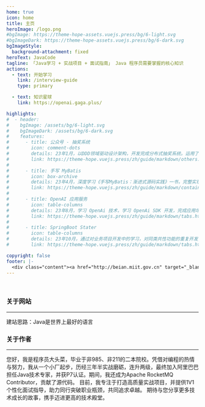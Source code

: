 ```yaml
---
home: true
icon: home
title: 主页
heroImage: /logo.png
#bgImage: https://theme-hope-assets.vuejs.press/bg/6-light.svg
#bgImageDark: https://theme-hope-assets.vuejs.press/bg/6-dark.svg
bgImageStyle:
  background-attachment: fixed
heroText: JavaCode
tagline: 「Java学习 + 实战项目 + 面试指南」 Java 程序员需要掌握的核心知识
actions:
  - text: 开始学习
    link: /interview-guide
    type: primary

  - text: 知识星球
    link: https://openai.gaga.plus/

highlights:
#  - header: 
#    bgImage: /assets/bg/6-light.svg
#    bgImageDark: /assets/bg/6-dark.svg
#    features:
#      - title: 公众号 - 抽奖系统
#        icon: comment-dots
#        details: 23年1月，以DDD领域驱动设计架构，开发完成分布式抽奖系统。运用了全面的分布式技术栈。
#        link: https://theme-hope.vuejs.press/zh/guide/markdown/others.html#link-check
#
#      - title: 手写 MyBatis
#        icon: box-archive
#        details: 23年4月，深度学习《手写MyBatis：渐进式源码实践》一书，完整实现了一个 MyBatis ORM 框架。
#        link: https://theme-hope.vuejs.press/zh/guide/markdown/container.html
#
#      - title: OpenAI 应用服务
#        icon: table-columns
#        details: 23年8月，学习 OpenAi 技术，学习 OpenAi SDK 开发，完成应用场景的对接使用「涵盖支付对接」。
#        link: https://theme-hope.vuejs.press/zh/guide/markdown/tabs.html
#        
#      - title: SpringBoot Stater
#        icon: table-columns
#        details: 23年10月，通过对业务项目开发中的学习，对同类共性功能的重复开发，凝练成通用的服务治理组件。
#        link: https://theme-hope.vuejs.press/zh/guide/markdown/tabs.html

copyright: false
footer: |-
  <div class="content"><a href="http://beian.miit.gov.cn" target="_blank">粤ICP备2024293779号</a> | 版权所有 © 2025 程序员大头菜</div>
---
```


<br/>



[//]: # (::: tip)

[//]: # ()
[//]: # (个人在大学/实习期间，参与过多次的技术类赛事项目，熟练使用各类技术框架，积累了丰富的开发经验。同时兼具着对技术的喜爱，长期对技术源码进行钻研学习吸收其中的设计精髓。尤其对 MyBatis 源码学习后，开发了一款监控 SQL 慢查询以及优化建议插件。并将此插件发布到了 IDEA Plugin 插件市场，半年获得了3000次下载量，获得了非常好的认可，个人也得到了非常多的成长。地址：http://github.com/xxxx/xxxx)

[//]: # ()
[//]: # (:::)

### 关于网站
***
建站思路：Java是世界上最好的语言



### 关于作者
***
您好，我是程序员大头菜，毕业于非985、非211的二本院校。凭借对编程的热情与努力，我从一个小厂起步，历经三年半实战磨砺，连升两级，最终加入阿里巴巴担任Java技术专家，并获P7认证。期间，我还成为Apache RocketMQ Contributor，贡献了源代码。
目前，我专注于打造高质量实战项目，并提供1V1个性化面试指导，助力同行突破职业瓶颈，共同追求卓越。
期待与您分享更多技术成长的故事，携手迈进更高的技术殿堂。